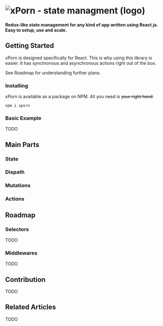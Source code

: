 # ![xPorn - state managment (logo)](https://github.com/xmars-open-source/xporn/blob/master/logo_black.png)

#### Redux-like state management for any kind of app written using React.js. Easy to setup, use and scale.

## Getting Started
xPorn is designed specifically for React. This is why using this library is easier. It has synchronous and asynchronous actions right out of the box.

See Roadmap for understanding further plans.

### Installing
xPorn is available as a package on NPM. All you need is ~~your right hand~~:
```
npm i xporn
```

### Basic Example
TODO

## Main Parts

### State
### Dispath
### Mutations
### Actions

## Roadmap
### Selectors
TODO
### Middlewares
TODO

## Contribution
TODO

## Related Articles
TODO
